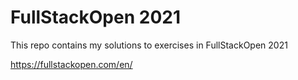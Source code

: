 # FullStackOpen 2021

This repo contains my solutions to exercises in FullStackOpen 2021 

https://fullstackopen.com/en/
